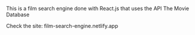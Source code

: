 This is a film search engine done with React.js that uses the API The Movie Database

Check the site: film-search-engine.netlify.app
